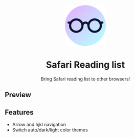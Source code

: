 <div align="center">
  <img src="public/icon-128.png" alt="logo"/>
  <h1>Safari Reading list</h1>
  <p>Bring Safari reading list to other browsers!</p>
</div>

## Preview

## Features

- Arrow and hjkl navigation
- Switch auto/dark/light color themes
